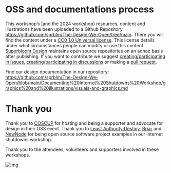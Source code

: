 # OSS and documentations process

This workshop’s (and the 2024 workshop) resources, content and illustrations have been uploaded to a Github Repository https://github.com/sprblm/The-Design-We-Open/tree/main. There you will find the content under a [CC0 1.0 Universal license](https://github.com/sprblm/The-Design-We-Open/blob/main/LICENSE). This license details under what circumstances people can modify or use this content.
[Superbloom Design](https://superbloom.design/) maintains open source repositories on an adhoc basis after publishing. If you want to contribute we suggest [creating/participating in issues](https://github.com/sprblm/The-Design-We-Open/issues), [creating/participating in discussions](https://github.com/sprblm/The-Design-We-Open/discussions) or making a [pull request](https://github.com/sprblm/The-Design-We-Open/pulls).

Find our design documentation in our repository: https://github.com/sprblm/The-Design-We-Open/blob/main/Documenting%20Internet%20Shutdowns%20Workshop/graphics%20and%20illustrations/visuals-and-graphics.md 


# Thank you

Thank you to [COSCUP](https://coscup.org/) for hosting and being a supporter and advocate for design in their OSS event.
Thank you to [Least Authority:Destiny](https://leastauthority.com/community-matters/destiny/), [Briar](https://briarproject.org/) and [NewNode](https://www.newnode.com/) for being open source software project examples in our internet shutdowns workshop.

Thank you to the attendees, volunteers and supporters involved in these workshops.

![img](https://raw.githubusercontent.com/sprblm/The-Design-We-Open/refs/heads/main/Documenting%20Internet%20Shutdowns%20Workshop/graphics%20and%20illustrations/document%20image%20dividers/notebooks-full-width.png)